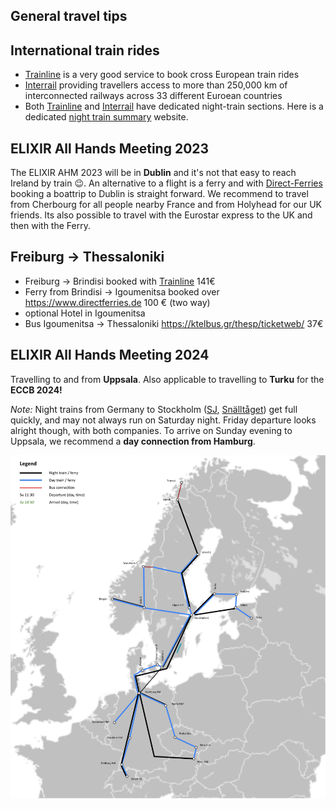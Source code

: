 ## General travel tips

## International train rides

* [Trainline](https://www.thetrainline.com/) is a very good service to book cross European train rides
* [Interrail](https://www.interrail.eu) providing travellers access to more than 250,000 km of interconnected railways across 33 different Euroean countries
* Both [Trainline](https://www.thetrainline.com/trains/europe/night-trains) and [Interrail](https://www.interrail.eu/en/plan-your-trip/tips-and-tricks/trains-europe/night-trains) have dedicated night-train sections. Here is a dedicated [night train summary](http://www.night-trains.com/europe/) website.

## ELIXIR All Hands Meeting 2023

The ELIXIR AHM 2023 will be in **Dublin** and it's not that easy to reach Ireland by train :wink:.
An alternative to a flight is a ferry and with [Direct-Ferries](https://www.directferries.com) booking a boattrip to Dublin
is straight forward.
We recommend to travel from Cherbourg for all people nearby France and from Holyhead for our UK friends. Its also possible
to travel with the Eurostar express to the UK and then with the Ferry.

## Freiburg → Thessaloniki

* Freiburg → Brindisi booked with [Trainline](https://www.thetrainline.com/) 141€
* Ferry from Brindisi → Igoumenitsa booked over https://www.directferries.de 100 € (two way)
* optional Hotel in Igoumenitsa
* Bus Igoumenitsa → Thessaloniki https://ktelbus.gr/thesp/ticketweb/ 37€

## ELIXIR All Hands Meeting 2024

Travelling to and from **Uppsala**. Also applicable to travelling to **Turku** for the **ECCB 2024!**

_Note:_ Night trains from Germany to Stockholm ([SJ](https://www.sj.se/en/search-journey/choose-journey/Hamburg%20Hbf/Stockholm%20Central/2024-06-07), [Snälltåget](https://www.snalltaget.se/en/berlin#)) get full quickly, and may not always run on Saturday night. Friday departure looks alright though, with both companies. To arrive on Sunday evening to Uppsala, we recommend a **day connection from Hamburg**.

![Travel to Uppsala](toUppsala.svg?raw=true)
